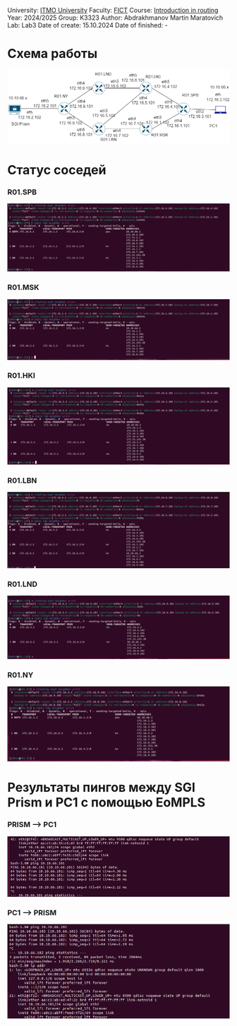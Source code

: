 University: [ITMO University](https://itmo.ru/ru/)
Faculty: [FICT](https://fict.itmo.ru)
Course: [Introduction in routing](https://github.com/itmo-ict-faculty/introduction-in-routing)
Year: 2024/2025
Group: K3323
Author: Abdrakhmanov Martin Maratovich
Lab: Lab3
Date of create: 15.10.2024
Date of finished: - 

# Схема работы 
![Схема в draw.io](pics/lab3routingpgraph.drawio.png)

# Статус соседей 
### R01.SPB
![](pics/lab3SPB.png)

### R01.MSK
![](pics/lab3MSK.png)

### R01.HKI
![](pics/lab3HKI.png)

### R01.LBN
![](pics/lab3LBN.png)

### R01.LND
![](pics/lab3LND.png)

### R01.NY
![](pics/lab3NY.png)

# Результаты пингов между SGI Prism и PC1 с помощью EoMPLS

### PRISM --> PC1

![](pics/lab3PrismPC.png)

### PC1 --> PRISM

![](pics/lab3PCPrism.png)

